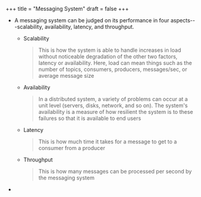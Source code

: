 +++
title = "Messaging System"
draft = false
+++

-   A messaging system can be judged on its performance in four aspects---scalability, availability, latency, and throughput.
    -   Scalability

        > This is how the system is able to handle increases in load without noticeable degradation of the other two factors, latency or availability. Here, load can mean things such as the number of topics, consumers, producers, messages/sec, or average message size

    -   Availability

        > In a distributed system, a variety of problems can occur at a unit level (servers, disks, network, and so on). The system's availability is a measure of how resilient the system is to these failures so that it is available to end users

    -   Latency

        > This is how much time it takes for a message to get to a consumer from a producer

    -   Throughput

        > This is how many messages can be processed per second by the messaging system

-
